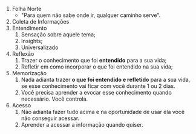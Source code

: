 1. Folha Norte
	- "Para quem não sabe onde ir, qualquer caminho serve".
2.  Coleta de Informações
3. Entendimento
	1. Sensação sobre aquele tema;
	2. Insights;
	3. Universalizado
4. Reflexão
	1. Trazer o conhecimento que foi **entendido** para a sua vida;
	2. Refletir em como incorporar o que foi entendido na sua vida;
5. Memorização
	1. Nada adianta trazer **o que foi entendido e refletido** para a sua vida, se esse conhecimento vai ficar com você durante 1 ou 2 dias.
	2. Você precisa aprender a evocar esse conhecimento quando necessário. Você controla.
6. Acesso
	1. Não adianta fazer tudo acima e na oportunidade de usar ela você não conseguir acessar.
	2. Aprender a acessar a informação quando quiser.

